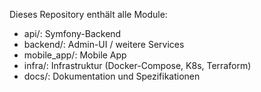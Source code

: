 Dieses Repository enthält alle Module:
- api/: Symfony-Backend
- backend/: Admin-UI / weitere Services
- mobile_app/: Mobile App
- infra/: Infrastruktur (Docker-Compose, K8s, Terraform)
- docs/: Dokumentation und Spezifikationen
